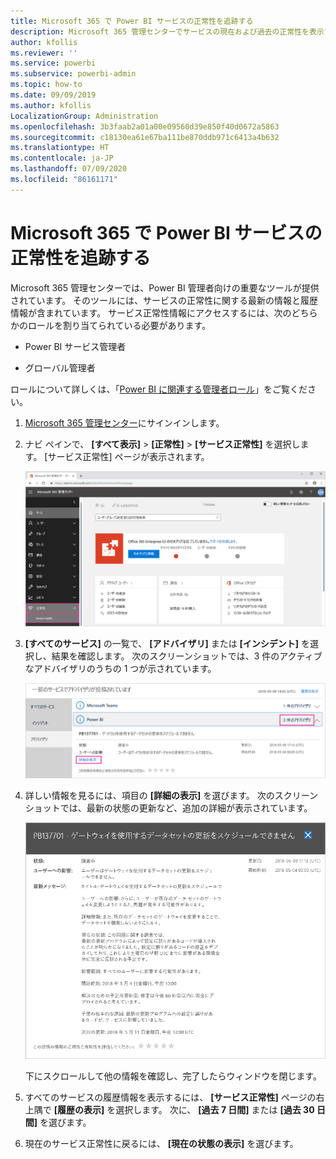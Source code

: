 ```yaml
---
title: Microsoft 365 で Power BI サービスの正常性を追跡する
description: Microsoft 365 管理センターでサービスの現在および過去の正常性を表示する方法を説明します。
author: kfollis
ms.reviewer: ''
ms.service: powerbi
ms.subservice: powerbi-admin
ms.topic: how-to
ms.date: 09/09/2019
ms.author: kfollis
LocalizationGroup: Administration
ms.openlocfilehash: 3b3faab2a01a00e09560d39e850f40d0672a5863
ms.sourcegitcommit: c18130ea61e67ba111be870ddb971c6413a4b632
ms.translationtype: HT
ms.contentlocale: ja-JP
ms.lasthandoff: 07/09/2020
ms.locfileid: "86161171"
---
```

# <a name="track-power-bi-service-health-in-microsoft-365"></a>Microsoft 365 で Power BI サービスの正常性を追跡する

Microsoft 365 管理センターでは、Power BI 管理者向けの重要なツールが提供されています。 そのツールには、サービスの正常性に関する最新の情報と履歴情報が含まれています。 サービス正常性情報にアクセスするには、次のどちらかのロールを割り当てられている必要があります。

* Power BI サービス管理者

* グローバル管理者

ロールについて詳しくは、「[Power BI に関連する管理者ロール](service-admin-administering-power-bi-in-your-organization.md#administrator-roles-related-to-power-bi)」をご覧ください。

1. [Microsoft 365 管理センター](https://portal.office.com/adminportal)にサインインします。

1. ナビ ペインで、 **[すべて表示]**  >  **[正常性]**  >  **[サービス正常性]** を選択します。 [サービス正常性] ページが表示されます。

    ![[正常性] と [サービス正常性] オプションが強調して示されている Microsoft 365 管理センターのスクリーンショット。](media/service-admin-health/service-health-tile.png)

1. **[すべてのサービス]** の一覧で、 **[アドバイザリ]** または **[インシデント]** を選択し、結果を確認します。 次のスクリーンショットでは、3 件のアクティブなアドバイザリのうちの 1 つが示されています。

    ![Power BI の 3 つのアドバイザリと [詳細の表示] オプションが強調して示されている [サービス正常性] ページのスクリーンショット。](media/service-admin-health/active-advisories.png)

1. 詳しい情報を見るには、項目の **[詳細の表示]** を選びます。 次のスクリーンショットでは、最新の状態の更新など、追加の詳細が表示されています。

    ![追加情報が表示されているアドバイザリの詳細のスクリーンショット。](media/service-admin-health/advisory-details.png)

    下にスクロールして他の情報を確認し、完了したらウィンドウを閉じます。

1. すべてのサービスの履歴情報を表示するには、 **[サービス正常性]** ページの右上隅で **[履歴の表示]** を選択します。 次に、 **[過去 7 日間]** または **[過去 30 日間]** を選びます。 

1. 現在のサービス正常性に戻るには、 **[現在の状態の表示]** を選びます。